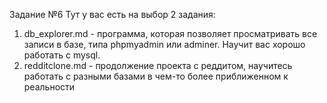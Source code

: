 Задание №6
Тут у вас есть на выбор 2 задания:

1) db_explorer.md - программа, которая позволяет просматривать все записи в базе, типа phpmyadmin или adminer. Научит вас хорошо работать с mysql.
2) redditclone.md - продолжение проекта с реддитом, научитесь работать с разными базами в чем-то более приближенном к реальности

